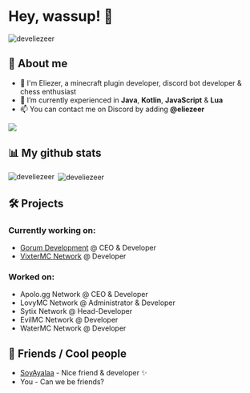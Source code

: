 # Hey, wassup! 👋

<p align="left"> <img src="https://komarev.com/ghpvc/?username=develiezeer&label=Profile%20views&color=0e75b6&style=flat" alt="develiezeer" /> </p>

## 📖 About me
- 👤 I'm Eliezer, a minecraft plugin developer, discord bot developer & chess enthusiast
- 🌱 I’m currently experienced in **Java**, **Kotlin**, **JavaScript** & **Lua**
- 📫 You can contact me on Discord by adding **@eliezeer**

<p align="left">
  <a href="https://skillicons.dev">
    <img src="https://skillicons.dev/icons?i=idea,vscode,java,kotlin,js,lua" />
  </a>
</p>

## 📊 My github stats
<p><img align="left" src="https://github-readme-stats.vercel.app/api/top-langs?username=develiezeer&show_icons=true&theme=dark&locale=en&layout=compact" alt="develiezeer" /></p>
<p>&nbsp;<img align="center" src="https://github-readme-stats.vercel.app/api?username=develiezeer&show_icons=true&theme=dark&locale=en" alt="develiezeer" /></p>

## 🛠️ Projects
### Currently working on:

* [Gorum Development](https://discord.gg/VQ7Jt4GNw8) @ CEO & Developer
* [VixterMC Network](https://discord.gg/EfdzZ2QcKH) @ Developer

### Worked on:

* Apolo.gg Network @ CEO & Developer
* LovyMC Network @ Administrator & Developer
* Sytix Network @ Head-Developer
* EvilMC Network @ Developer
* WaterMC Network @ Developer

## 🤜 Friends / Cool people
* [SoyAyalaa](https://github.com/SoyAyalaa) - Nice friend & developer ✨
* You - Can we be friends?
